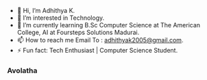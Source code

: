- 👋 Hi, I’m Adhithya K.
- 👀 I’m interested in Technology.
- 🌱 I’m currently learning B.Sc Computer Science at The American College, AI at Foursteps Solutions Madurai. 
- 📫 How to reach me Email To : adhithyak2005@gmail.com.
- ⚡ Fun fact: Tech Enthusiast | Computer Science Student.
### Avolatha
